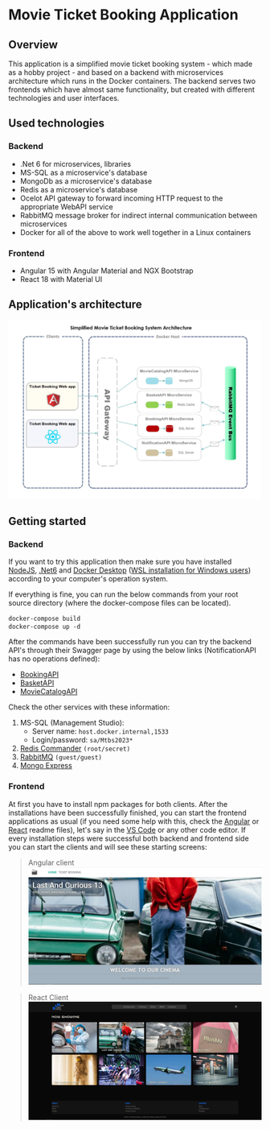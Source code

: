 # Movie Ticket Booking Application

## Overview

This application is a simplified movie ticket booking system - which made as a hobby project - and based on a backend with microservices architecture which runs in the Docker containers. The backend serves two frontends which have almost same functionality, but created with different technologies and user interfaces.

## Used technologies

### Backend
- .Net 6 for microservices, libraries
- MS-SQL as a microservice's database
- MongoDb as a microservice's database
- Redis as a microservice's database
- Ocelot API gateway to forward incoming HTTP request to the appropriate WebAPI service
- RabbitMQ message broker for indirect internal communication between microservices
- Docker for all of the above to work well together in a Linux containers

### Frontend
- Angular 15 with Angular Material and NGX Bootstrap
- React 18 with Material UI

## Application's architecture

![](readmeimgs/architecture.jpg)

## Getting started

### Backend

If you want to try this application then make sure you have installed [NodeJS](https://nodejs.org/en), [.Net6](https://dotnet.microsoft.com/en-us/download/dotnet/6.0) and [Docker Desktop](https://www.docker.com/products/docker-desktop/) ([WSL installation for Windows users](https://learn.microsoft.com/en-us/windows/wsl/install)) according to your computer's operation system.

If everything is fine, you can run the below commands from your root source directory (where the docker-compose files can be located).

```
docker-compose build
docker-compose up -d
```

After the commands have been successfully run you can try the backend API's through their Swagger page by using the below links (NotificationAPI has no operations defined):

- [BookingAPI](http://host.docker.internal:5402/swagger)
- [BasketAPI](http://host.docker.internal:5401/swagger)
- [MovieCatalogAPI](http://host.docker.internal:5400/swagger)

Check the other services with these information:

1. MS-SQL (Management Studio): 
    - Server name:      `host.docker.internal,1533`
    - Login/password:   `sa/Mtbs2023*`
2. [Redis Commander](http://host.docker.internal:8081/) `(root/secret)`
3. [RabbitMQ](http://host.docker.internal:15672/) `(guest/guest)`
4. [Mongo Express](http://host.docker.internal:8800/)


### Frontend

At first you have to install npm packages for both clients. After the installations have been successfully finished, you can start the frontend applications as usual (if you need some help with this, check the [Angular](Clients/angularclient/README.md) or [React](Clients/reactclient/README.md) readme files), let's say in the [VS Code](https://code.visualstudio.com/) or any other code editor.
If every installation steps were successful both backend and frontend side you can start the clients and will see these starting screens:

>Angular client
![](readmeimgs/angularclient.JPG)

>React Client
![](readmeimgs/reactclient.JPG)

